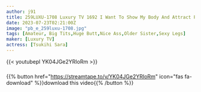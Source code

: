 ```yaml
---
author: j91
title: 259LUXU-1708 Luxury TV 1692 I Want To Show My Body And Attract People! A Gravure Idol With An Irresistible Gap Between Looks And Glamorous Style! Shake Your Body With Intense And Passionate Sex That You Have Never Experienced Before! (Tsukihi Sara)
date: 2023-07-23T02:21:00Z
image: "pb_e_259luxu-1708.jpg"
tags: [Amateur, Big Tits,Huge Butt,Nice Ass,Older Sister,Sexy Legs]
maker: [Luxury TV]
actress: [Tsukihi Sara]
---
```



{{< youtubepl YK04JGe2YRIoRm >}}
###

{{% button href="https://streamtape.to/v/YK04JGe2YRIoRm" icon="fas fa-download" %}}download this video{{% /button %}}

